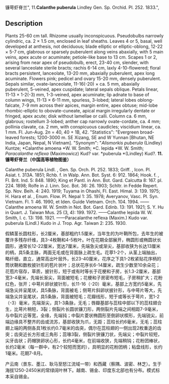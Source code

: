 镰萼虾脊兰",
11.**Calanthe puberula** Lindley Gen. Sp. Orchid. Pl. 252. 1833.",

## Description
Plants 25-60 cm tall. Rhizome usually inconspicuous. Pseudobulbs narrowly cylindric, ca. 2 × 1.5 cm, enclosed in leaf sheaths. Leaves 4 or 5, basal, well developed at anthesis, not deciduous; blade elliptic or elliptic-oblong, 12-22 × 5-7 cm, glabrous or sparsely puberulent along veins abaxially, with 5 main veins, apex acute or acuminate; petiole-like base to 13 cm. Scapes 1 or 2, arising from near apex of pseudobulb, erect, 23-40 cm, slender, with several lanceolate sterile bracts; rachis 6-14 cm, laxly 4-10-flowered; floral bracts persistent, lanceolate, 13-20 mm, abaxially puberulent, apex long acuminate. Flowers pink; pedicel and ovary 15-20 mm, densely puberulent. Sepals similar, ovate-lanceolate, 11-16(-20) × ca. 5 mm, abaxially puberulent, 5-veined, apex cuspidate; lateral sepals oblique. Petals linear, 11-13 × 1-2(-3) mm, 1-3-veined, apex acuminate; lip adnate to base of column wings, 11-13 × 6-11 mm, spurless, 3-lobed; lateral lobes oblong-falcate, 7-9 mm across their apices, margin entire, apex obtuse; mid-lobe rhombic-elliptic to obovate-cuneate, apical margin irregularly dentate or fringed, apex acute; disk without lamellae or calli. Column ca. 6 mm, glabrous; rostellum 3-lobed; anther cap narrowly ovate-cordate, ca. 4 mm; pollinia clavate, ca. 2 mm, with conspicuous caudicles; viscidium linear, ca. 1 mm. Fl. Jun-Aug. 2*n* = 40, 40 + 1B, 42.
  "Statistics": "Evergreen broad-leaved forests; 1200-3000 m. SE Xizang, SE and W Yunnan [Bhutan, NE India, Japan, Nepal, N Vietnam].
  "Synonym": "*Alismorkis puberula* (Lindley) Kuntze; *Calanthe amoena *W. W. Smith; *C. lepida *W. W. Smith; *Paracalanthe reflexa* (Maximowicz) Kud? var. *puberula *(Lindley) Kud?.
**11.镰萼虾脊兰（中国高等植物图鉴）**

Calanthe puberula Lindl. , Gen. Sp. Orch. Pl. 252. 1833; Griff. , Icon. Pl. Asiat. t. 313A. 1851; Rchb. f. in Walp. Ann. Bot. Syst. 6: 912. 1864; Hook. f. , Fl. Brit. Ind. 5: 848. 1890; King et Pantl. in Ann. Bot. Gard. Calcutta 8: 167. pl. 224. 1898; Rolfe in J. Linn. Soc. Bot. 36: 26. 1903; Schltr. in Fedde Repert. Sp. Nov. Beih. 4: 240. 1919; Tuyama in Ohashi, Fl. East. Himal. 3: 139. 1975; H. Hara et al. , Enum. Flow. Pl. Nepal 1: 35. 1978; Averyanov, Vasc. Pl. Syn. Vietnam. Fl. 1: 46. 1990, et Iden. Guide Vietnam. Orch. 104. 1994. ——Calanthe amoena W. W. Smith in Not. Bot. Gard. Edinb. 13: 191. 1921; S. Y. Hu in Quart. J. Taiwan Mus. 25 (3, 4): 199. 1972. ——Calanthe lepida W. W. Smith, l. c. 13: 198. 1921. ——Paracalanthe reflexa (Maxim.) Kudo var. puberula (Lindl.) Kudo in J. Trop. Agr. Taiwan 2: 235. 1930.

假鳞茎长圆柱形，长2厘米，基部粗约1.5厘米，当年生的为叶鞘所包，去年生的被覆许多残存纤维，具3-4枚鞘和4-5枚叶。叶在花期全部展开，椭圆形或椭圆状长圆形，通常长12-22厘米，宽达7厘米，先端急尖或渐尖，基部收狭为长达13厘米的柄，具5条主脉，两面无毛或在背面脉上疏生毛。花葶1-2个，从茎上端抽出，略纤细，直立，通常高出叶层外，长23-40厘米，花序之下具1-2枚紧贴花序柄的筒状鞘和数枚披针形的苞片状叶；总状花序长6-14厘米，疏生少数至10余朵花；花苞片宿存，草质，披针形，短于或有时等长于花梗和子房，长1.3-2厘米，基部宽3-4毫米，先端长渐尖，背面被短毛；花梗和子房密布短毛，子房稍扩大；花粉红色，张开；中萼片卵状披针形，长11-16（-20）毫米，基部上方宽约5毫米，先端急尖并呈尾状，具5条脉，背面被毛；侧萼片斜卵状披针形，与中萼片等大，先端急尖并呈尾状，具5条脉，背面被短毛；花瓣线形，短于或等长于萼片，宽1-2（-3）毫米，先端渐尖，具1-3条脉，无毛；唇瓣基部与蕊柱中部以下的蕊柱翅合生，比萼片稍短，3裂；侧裂片长圆状镰刀形，两侧裂片先端之间相距7-9毫米，与中裂片近等宽，全缘，先端钝；中裂片菱状椭圆形至倒卵状楔形，先端锐尖，前端边缘具不整齐的齿或流苏，基部收狭为爪，无距；蕊柱长约6毫米，无毛；蕊柱翅上端的两侧各具1枚长约0.7毫米的齿突，偶尔在蕊柱翅的一侧出现2枚重迭的齿突；齿突近长方形或三角形；蕊喙3裂，侧裂片狭镰刀状，先端尖；中裂片较短，尖牙齿状；药帽狭卵状心形，长约4毫米，在前端收狭，先端稍钝；花粉团棒状，长约2毫米（每一群中，有2个较短而宽的），具明显的花粉团柄；粘盘线形，长约1毫米。花期7-8月。

产云南（景东、墨江、耿马至怒江流域一带）和西藏（察隅、波密、林芝）。生于海拔1250-2450米的常绿阔叶林下。越南、锡金、印度东北部也有分布。模式标本采自锡金。
